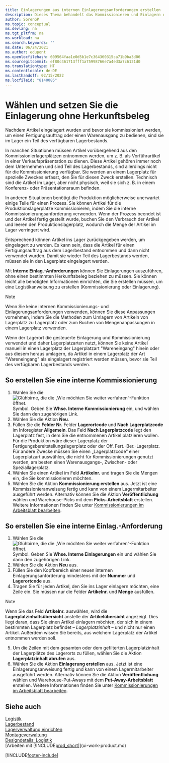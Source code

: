 ```yaml
---
title: Einlagerungen aus internen Einlagerungsanforderungen erstellen
description: Dieses Thema behandelt das Kommissionieren und Einlagern ohne einen Quellbeleg, sowohl das Erstellen einer internen Kommissionierung als auch das Erstellen einer internen Einlagerung.
author: SorenGP
ms.topic: conceptual
ms.devlang: na
ms.tgt_pltfrm: na
ms.workload: na
ms.search.keywords: ''
ms.date: 06/24/2021
ms.author: edupont
ms.openlocfilehash: 609564faa1e0d5b1e7c364360315ca71b9ba3d06
ms.sourcegitcommit: ef80c461713fff1a75998766e7a4ed3a7c6121d0
ms.translationtype: HT
ms.contentlocale: de-DE
ms.lasthandoff: 02/15/2022
ms.locfileid: "8140085"
---
```

# <a name="pick-and-put-away-without-a-source-document"></a>Wählen und setzen Sie die Einlagerung ohne Herkunftsbeleg
Nachdem Artikel eingelagert wurden und bevor sie kommissioniert werden, um einen Fertigungsauftrag oder einen Warenausgang zu bedienen, sind sie im Lager ein Teil des verfügbaren Lagerbestands.  

In manchen Situationen müssen Artikel vorübergehend aus den Kommissionierlagerplätzen entnommen werden, um z. B. als Vorführartikel in einer Verkaufspräsentation zu dienen. Diese Artikel gehören immer noch dem Unternehmen und sind Teil des Lagerbestands, sind allerdings nicht für die Kommissionierung verfügbar. Sie werden an einem Lagerplatz für spezielle Zweckes erfasst, den Sie für diesen Zweck erstellen. Technisch sind die Artikel im Lager, aber nicht physisch, weil sie sich z. B. in einem Konferenz- oder Präsentationsraum befinden.  

In anderen Situationen benötigt die Produktion möglicherweise unerwartet einige Teile für einen Prozess. Sie können Artikel für die Produktionslagerplätze kommissionieren, indem Sie die interne Kommissionierungsanforderung verwenden. Wenn der Prozess beendet ist und der Artikel fertig gestellt wurde, buchen Sie den Verbrauch der Artikel und leeren den Produktionslagerplatz, wodurch die Menge der Artikel im Lager verringert wird.  

Entsprechend können Artikel ins Lager zurückgegeben werden, um eingelagert zu werden. Es kann sein, dass die Artikel für einen Fertigungsauftrag aus dem Lagerbestand entnommen und dann nicht verwendet wurden. Damit sie wieder Teil des Lagerbestands werden, müssen sie in den Lagerplatz eingelagert werden.  

Mit **Interne Einlag.-Anforderungen** können Sie Einlagerungen auszuführen, ohne einen bestimmten Herkunftsbeleg beziehen zu müssen. Sie können leicht alle benötigten Informationen einrichten, die Sie erstellen müssen, um eine Logistikanweisung zu erstellen (Kommissionierung oder Einlagerung).  

> [!NOTE]  
>  Wenn Sie keine internen Kommissionierungs- und Einlagerungsanforderungen verwenden, können Sie diese Anpassungen vornehmen, indem Sie die Methoden zum Umlagern von Artikeln von Lagerplatz zu Lagerplatz oder zum Buchen von Mengenanpassungen in einem Lagerplatz verwenden.  
>   
>  Wenn der Lagerort die gesteuerte Einlagerung und Kommissionierung verwendet und daher Lagerplatzarten nutzt, können Sie keine Artikel manuell in einen Lagerplatz der Lagerplatzart "Wareneingang" hinein oder aus diesem heraus umlagern, da Artikel in einem Lagerplatz der Art "Wareneingang" als eingelagert registriert werden müssen, bevor sie Teil des verfügbaren Lagerbestands werden.  

## <a name="to-create-an-internal-pick"></a>So erstellen Sie eine interne Kommissionierung  
1.  Wählen Sie die ![Glühbirne, die die „Wie möchten Sie weiter verfahren“-Funktion öffnet.](media/ui-search/search_small.png "Was möchten Sie tun?") Symbol. Geben Sie **Whse. Interne Kommissionierung** ein, und wählen Sie dann den zugehörigen Link.  
2. Wählen Sie die Aktion **Neu**.
3. Füllen Sie die **Felder Nr.** Felder **Lagerortcode** und **Nach Lagerplatzcode** im Inforegister **Allgemein**. Das Feld **Nach Lagerplatzcode** legt den Lagerplatz fest, in dem Sie die entnommenen Artikel platzieren wollen. Für die Produktion wäre dieser Lagerplatz der Fertigungsbereitstellungslagerplatz oder der Off. Fert.-Ber.-Lagerplatz. Für andere Zwecke müssen Sie einen „Lagerplatzcode“ einer Lagerplatzart auswählen, die nicht für Kommissionierungen genutzt werden, am besten einen Warenausgangs-, Zwischen- oder Speziallagerplatz.  
4.  Wählen Sie einen Artikel im Feld **Artikelnr.** und tragen Sie die Mengen ein, die Sie kommissionieren möchten.  
5. Wählen Sie die Aktion **Kommissionierung erstellen** aus. Jetzt ist eine Kommissionieranweisung fertig und kann von einem Lagermitarbeiter ausgeführt werden. Alternativ können Sie die Aktion **Veröffentlichung** wählen und Warehouse-Picks mit dem **Picks-Arbeitsblatt** erstellen. Weitere Informationen finden Sie unter [Kommissionierungen im Arbeitsblatt bearbeiten](warehouse-how-to-plan-picks-in-worksheets.md).

## <a name="to-create-an-internal-put-away"></a>So erstellen Sie eine interne Einlag.-Anforderung  
1.  Wählen Sie die ![Glühbirne, die die „Wie möchten Sie weiter verfahren“-Funktion öffnet.](media/ui-search/search_small.png "Was möchten Sie tun?") Symbol. Geben Sie **Whse. Interne Einlagerungen** ein und wählen Sie dann den zugehörigen Link.  
2. Wählen Sie die Aktion **Neu** aus.
3. Füllen Sie den Kopfbereich einer neuen internen Einlagerungsanforderung mindestens mit der **Nummer** und **Lagerortcode** aus.
4. Tragen Sie für jeden Artikel, den Sie ins Lager einlagern möchten, eine Zeile ein. Sie müssen nur die Felder **Artikelnr.** und **Menge** ausfüllen.

  > [!NOTE]  
  > Wenn Sie das Feld **Artikelnr.** auswählen, wird die **Lagerplatzinhaltsübersicht** anstelle der **Artikelübersicht** angezeigt. Dies liegt daran, dass Sie einen Artikel einlagern möchten, der sich in einem bestimmten Lagerplatz befindet – *Lagerplatzinhalt* – und nicht nur einen Artikel. Außerdem wissen Sie bereits, aus welchem Lagerplatz der Artikel entnommen werden soll.  <!--If you filled in **From Bin Code** in the header, the bin content will be filtered by value defined in the **From Bin Code**.-->
5. Um die Zeilen mit dem gesamten oder dem gefilterten Lagerplatzinhalt der Lagerplätze des Lagerorts zu füllen, wählen Sie die Aktion **Lagerplatzinhalt abrufen** aus.  
6. Wählen Sie die Aktion **Einlagerung erstellen** aus. Jetzt ist eine Einlagerungsanweisung fertig und kann von einem Lagermitarbeiter ausgeführt werden. Alternativ können Sie die Aktion **Veröffentlichung** wählen und Warehouse-Put-Aways mit dem **Put-Away-Arbeitsblatt** erstellen. Weitere Informationen finden Sie unter [Kommissionierungen im Arbeitsblatt bearbeiten](warehouse-how-to-plan-put-aways-in-worksheets.md).

## <a name="see-also"></a>Siehe auch  
[Logistik](warehouse-manage-warehouse.md)  
[Lagerbestand](inventory-manage-inventory.md)  
[Lagerverwaltung einrichten](warehouse-setup-warehouse.md)     
[Montageverwaltung](assembly-assemble-items.md)    
[Designdetails: Logistik](design-details-warehouse-management.md)  
[Arbeiten mit [!INCLUDE[prod_short](includes/prod_short.md)]](ui-work-product.md)


[!INCLUDE[footer-include](includes/footer-banner.md)]
